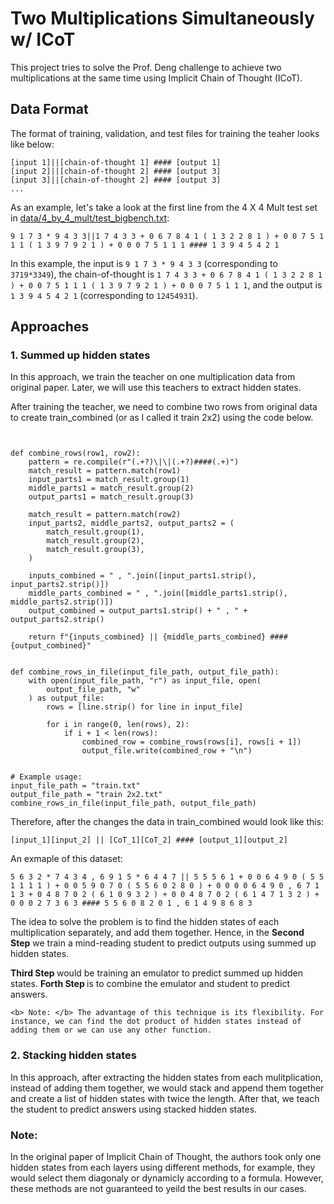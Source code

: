 
# Two Multiplications Simultaneously w/ ICoT 

This project tries to solve the Prof. Deng challenge to achieve two multiplications at the same time using Implicit Chain of Thought (ICoT). 

## Data Format
The format of training, validation, and test files for training the teaher looks like below:

```
[input 1]||[chain-of-thought 1] #### [output 1]
[input 2]||[chain-of-thought 2] #### [output 3]
[input 3]||[chain-of-thought 2] #### [output 3]
...

```
As an example, let's take a look at the first line from the 4 X 4 Mult test set in [data/4_by_4_mult/test_bigbench.txt](data/4_by_4_mult/test_bigbench.txt):

```
9 1 7 3 * 9 4 3 3||1 7 4 3 3 + 0 6 7 8 4 1 ( 1 3 2 2 8 1 ) + 0 0 7 5 1 1 1 ( 1 3 9 7 9 2 1 ) + 0 0 0 7 5 1 1 1 #### 1 3 9 4 5 4 2 1
```

In this example, the input is `9 1 7 3 * 9 4 3 3` (corresponding to `3719*3349`), the chain-of-thought is `1 7 4 3 3 + 0 6 7 8 4 1 ( 1 3 2 2 8 1 ) + 0 0 7 5 1 1 1 ( 1 3 9 7 9 2 1 ) + 0 0 0 7 5 1 1 1`, and the output is `1 3 9 4 5 4 2 1` (corresponding to `12454931`).

## Approaches

### 1. Summed up hidden states

In this approach, we train the teacher on one multiplication data from original paper. Later, we will use this teachers to extract hidden states. <br>


After training the teacher, we need to combine two rows from original data to create train_combined (or as I called it train 2x2) using the code below. 

``` import re


def combine_rows(row1, row2):
    pattern = re.compile(r"(.+?)\|\|(.+?)####(.+)")
    match_result = pattern.match(row1)
    input_parts1 = match_result.group(1)
    middle_parts1 = match_result.group(2)
    output_parts1 = match_result.group(3)

    match_result = pattern.match(row2)
    input_parts2, middle_parts2, output_parts2 = (
        match_result.group(1),
        match_result.group(2),
        match_result.group(3),
    )

    inputs_combined = " , ".join([input_parts1.strip(), input_parts2.strip()])
    middle_parts_combined = " , ".join([middle_parts1.strip(), middle_parts2.strip()])
    output_combined = output_parts1.strip() + " , " + output_parts2.strip()

    return f"{inputs_combined} || {middle_parts_combined} #### {output_combined}"


def combine_rows_in_file(input_file_path, output_file_path):
    with open(input_file_path, "r") as input_file, open(
        output_file_path, "w"
    ) as output_file:
        rows = [line.strip() for line in input_file]

        for i in range(0, len(rows), 2):
            if i + 1 < len(rows):
                combined_row = combine_rows(rows[i], rows[i + 1])
                output_file.write(combined_row + "\n")


# Example usage:
input_file_path = "train.txt"
output_file_path = "train 2x2.txt"
combine_rows_in_file(input_file_path, output_file_path)
```

Therefore, after the changes the data in train_combined would look like this:
```
[input_1][input_2] || [CoT_1][CoT_2] #### [output_1][output_2]
```
An exmaple of this dataset:
```
5 6 3 2 * 7 4 3 4 , 6 9 1 5 * 6 4 4 7 || 5 5 5 6 1 + 0 0 6 4 9 0 ( 5 5 1 1 1 1 ) + 0 0 5 9 0 7 0 ( 5 5 6 0 2 8 0 ) + 0 0 0 0 6 4 9 0 , 6 7 1 1 3 + 0 4 8 7 0 2 ( 6 1 0 9 3 2 ) + 0 0 4 8 7 0 2 ( 6 1 4 7 1 3 2 ) + 0 0 0 2 7 3 6 3 #### 5 5 6 0 8 2 0 1 , 6 1 4 9 8 6 8 3
```

The idea to solve the problem is to find the hidden states of each multiplication separately, and add them together. Hence, in the <b>Second Step</b> we train a mind-reading student to predict outputs using summed up hidden states. <br>

<b> Third Step </b> would be training an emulator to predict summed up hidden states. <b> Forth Step </b> is to combine the emulator and student to predict answers. 

    <b> Note: </b> The advantage of this technique is its flexibility. For instance, we can find the dot product of hidden states instead of adding them or we can use any other function. 
### 2. Stacking hidden states

In this approach, after extracting the hidden states from each mulitplication, instead of adding them together, we would stack and append them together and create a list of hidden states with twice the length. After that, we teach the student to predict answers using stacked hidden states.

### Note: 
In the original paper of Implicit Chain of Thought, the authors took only one hidden states from each layers using different methods, for example, they would select them diagonaly or dynamicly according to a formula. However, these methods are not guaranteed to yeild the best results in our cases. 




